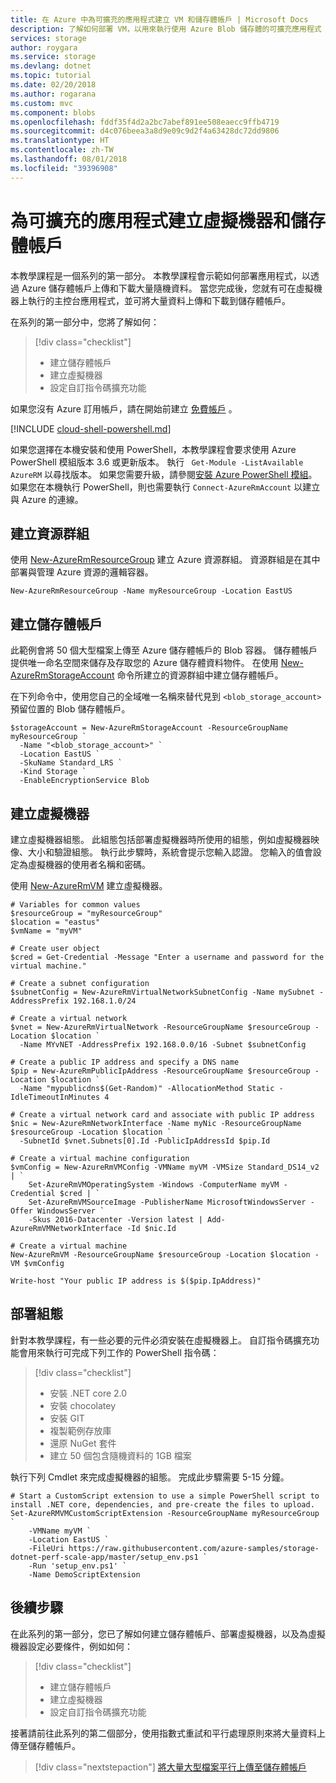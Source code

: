 ```yaml
---
title: 在 Azure 中為可擴充的應用程式建立 VM 和儲存體帳戶 | Microsoft Docs
description: 了解如何部署 VM，以用來執行使用 Azure Blob 儲存體的可擴充應用程式
services: storage
author: roygara
ms.service: storage
ms.devlang: dotnet
ms.topic: tutorial
ms.date: 02/20/2018
ms.author: rogarana
ms.custom: mvc
ms.component: blobs
ms.openlocfilehash: fddf35f4d2a2bc7abef891ee508eaecc9ffb4719
ms.sourcegitcommit: d4c076beea3a8d9e09c9d2f4a63428dc72dd9806
ms.translationtype: HT
ms.contentlocale: zh-TW
ms.lasthandoff: 08/01/2018
ms.locfileid: "39396908"
---
```

# <a name="create-a-virtual-machine-and-storage-account-for-a-scalable-application"></a>為可擴充的應用程式建立虛擬機器和儲存體帳戶

本教學課程是一個系列的第一部分。 本教學課程會示範如何部署應用程式，以透過 Azure 儲存體帳戶上傳和下載大量隨機資料。 當您完成後，您就有可在虛擬機器上執行的主控台應用程式，並可將大量資料上傳和下載到儲存體帳戶。

在系列的第一部分中，您將了解如何：

> [!div class="checklist"]
> * 建立儲存體帳戶
> * 建立虛擬機器
> * 設定自訂指令碼擴充功能

如果您沒有 Azure 訂用帳戶，請在開始前建立 [免費帳戶](https://azure.microsoft.com/free/?WT.mc_id=A261C142F) 。

[!INCLUDE [cloud-shell-powershell.md](../../../includes/cloud-shell-powershell.md)]

如果您選擇在本機安裝和使用 PowerShell，本教學課程會要求使用 Azure PowerShell 模組版本 3.6 或更新版本。 執行 ` Get-Module -ListAvailable AzureRM` 以尋找版本。 如果您需要升級，請參閱[安裝 Azure PowerShell 模組](/powershell/azure/install-azurerm-ps)。 如果您在本機執行 PowerShell，則也需要執行 `Connect-AzureRmAccount` 以建立與 Azure 的連線。

## <a name="create-a-resource-group"></a>建立資源群組

使用 [New-AzureRmResourceGroup](/powershell/module/azurerm.resources/new-azurermresourcegroup) 建立 Azure 資源群組。 資源群組是在其中部署與管理 Azure 資源的邏輯容器。

```azurepowershell-interactive
New-AzureRmResourceGroup -Name myResourceGroup -Location EastUS
```

## <a name="create-a-storage-account"></a>建立儲存體帳戶
 
此範例會將 50 個大型檔案上傳至 Azure 儲存體帳戶的 Blob 容器。 儲存體帳戶提供唯一命名空間來儲存及存取您的 Azure 儲存體資料物件。 在使用 [New-AzureRmStorageAccount](/powershell/module/AzureRM.Storage/New-AzureRmStorageAccount) 命令所建立的資源群組中建立儲存體帳戶。

在下列命令中，使用您自己的全域唯一名稱來替代見到 `<blob_storage_account>` 預留位置的 Blob 儲存體帳戶。

```powershell-interactive
$storageAccount = New-AzureRmStorageAccount -ResourceGroupName myResourceGroup `
  -Name "<blob_storage_account>" `
  -Location EastUS `
  -SkuName Standard_LRS `
  -Kind Storage `
  -EnableEncryptionService Blob
```

## <a name="create-a-virtual-machine"></a>建立虛擬機器

建立虛擬機器組態。 此組態包括部署虛擬機器時所使用的組態，例如虛擬機器映像、大小和驗證組態。 執行此步驟時，系統會提示您輸入認證。 您輸入的值會設定為虛擬機器的使用者名稱和密碼。

使用 [New-AzureRmVM](/powershell/module/azurerm.compute/new-azurermvm) 建立虛擬機器。

```azurepowershell-interactive
# Variables for common values
$resourceGroup = "myResourceGroup"
$location = "eastus"
$vmName = "myVM"

# Create user object
$cred = Get-Credential -Message "Enter a username and password for the virtual machine."

# Create a subnet configuration
$subnetConfig = New-AzureRmVirtualNetworkSubnetConfig -Name mySubnet -AddressPrefix 192.168.1.0/24

# Create a virtual network
$vnet = New-AzureRmVirtualNetwork -ResourceGroupName $resourceGroup -Location $location `
  -Name MYvNET -AddressPrefix 192.168.0.0/16 -Subnet $subnetConfig

# Create a public IP address and specify a DNS name
$pip = New-AzureRmPublicIpAddress -ResourceGroupName $resourceGroup -Location $location `
  -Name "mypublicdns$(Get-Random)" -AllocationMethod Static -IdleTimeoutInMinutes 4

# Create a virtual network card and associate with public IP address
$nic = New-AzureRmNetworkInterface -Name myNic -ResourceGroupName $resourceGroup -Location $location `
  -SubnetId $vnet.Subnets[0].Id -PublicIpAddressId $pip.Id

# Create a virtual machine configuration
$vmConfig = New-AzureRmVMConfig -VMName myVM -VMSize Standard_DS14_v2 | `
    Set-AzureRmVMOperatingSystem -Windows -ComputerName myVM -Credential $cred | `
    Set-AzureRmVMSourceImage -PublisherName MicrosoftWindowsServer -Offer WindowsServer `
    -Skus 2016-Datacenter -Version latest | Add-AzureRmVMNetworkInterface -Id $nic.Id

# Create a virtual machine
New-AzureRmVM -ResourceGroupName $resourceGroup -Location $location -VM $vmConfig

Write-host "Your public IP address is $($pip.IpAddress)"
```

## <a name="deploy-configuration"></a>部署組態

針對本教學課程，有一些必要的元件必須安裝在虛擬機器上。 自訂指令碼擴充功能會用來執行可完成下列工作的 PowerShell 指令碼：

> [!div class="checklist"]
> * 安裝 .NET core 2.0
> * 安裝 chocolatey
> * 安裝 GIT
> * 複製範例存放庫
> * 還原 NuGet 套件
> * 建立 50 個包含隨機資料的 1GB 檔案

執行下列 Cmdlet 來完成虛擬機器的組態。 完成此步驟需要 5-15 分鐘。

```azurepowershell-interactive
# Start a CustomScript extension to use a simple PowerShell script to install .NET core, dependencies, and pre-create the files to upload.
Set-AzureRMVMCustomScriptExtension -ResourceGroupName myResourceGroup `
    -VMName myVM `
    -Location EastUS `
    -FileUri https://raw.githubusercontent.com/azure-samples/storage-dotnet-perf-scale-app/master/setup_env.ps1 `
    -Run 'setup_env.ps1' `
    -Name DemoScriptExtension
```

## <a name="next-steps"></a>後續步驟

在此系列的第一部分，您已了解如何建立儲存體帳戶、部署虛擬機器，以及為虛擬機器設定必要條件，例如如何：

> [!div class="checklist"]
> * 建立儲存體帳戶
> * 建立虛擬機器
> * 設定自訂指令碼擴充功能

接著請前往此系列的第二個部分，使用指數式重試和平行處理原則來將大量資料上傳至儲存體帳戶。

> [!div class="nextstepaction"]
> [將大量大型檔案平行上傳至儲存體帳戶](storage-blob-scalable-app-upload-files.md)
